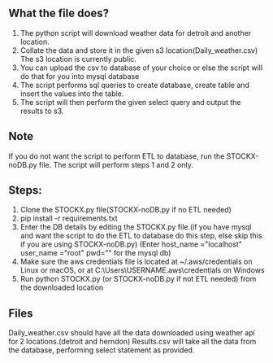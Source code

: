 
## What the file does?
1. The python script will download weather data for detroit and another location.
2. Collate the data and store it in the given s3 location(Daily_weather.csv)
The s3 location is currently public.
3. You can upload the csv to database of your choice or else the script will do that for you into mysql database
4. The script performs sql queries to create database, create table and insert the values into the table.
5. The script will then perform the given select query and output the results to s3.

## Note
If you do not want the script to perform ETL to database, run the STOCKX-noDB.py file.
The script will perform steps 1 and 2 only.


## Steps:
1) Clone the STOCKX.py file(STOCKX-noDB.py if no ETL needed)
2) pip install -r requirements.txt
3) Enter the DB details by editing the STOCKX.py file.(if you have mysql and want the script to do the ETL to database do this step, else skip this if you are using STOCKX-noDB.py)
(Enter host_name ="localhost"
user_name ="root"
pwd="" for the mysql db)
3) Make sure the aws credentials file is located at ~/.aws/credentials on Linux or macOS, or at C:\Users\USERNAME\.aws\credentials on Windows
4) Run python STOCKX.py (or STOCKX-noDB.py if not ETL needed) from the downloaded location

## Files
Daily_weather.csv should have all the data downloaded using weather api for 2 locations.(detroit and herndon)
Results.csv will take all the data from the database, performing select statement as provided.

